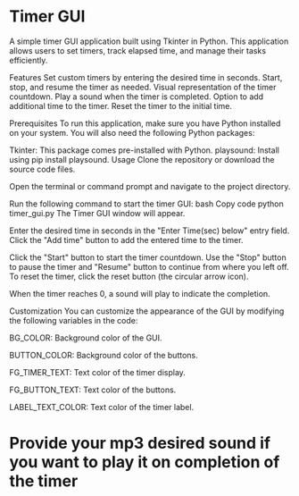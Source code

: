 # Timer GUI
A simple timer GUI application built using Tkinter in Python. This application allows users to set timers, track elapsed time, and manage their tasks efficiently.

Features
Set custom timers by entering the desired time in seconds.
Start, stop, and resume the timer as needed.
Visual representation of the timer countdown.
Play a sound when the timer is completed.
Option to add additional time to the timer.
Reset the timer to the initial time.

Prerequisites
To run this application, make sure you have Python installed on your system. You will also need the following Python packages:

Tkinter: This package comes pre-installed with Python.
playsound: Install using pip install playsound.
Usage
Clone the repository or download the source code files.

Open the terminal or command prompt and navigate to the project directory.

Run the following command to start the timer GUI:
bash
Copy code
python timer_gui.py
The Timer GUI window will appear.

Enter the desired time in seconds in the "Enter Time(sec) below" entry field.
Click the "Add time" button to add the entered time to the timer.

Click the "Start" button to start the timer countdown.
Use the "Stop" button to pause the timer and "Resume" button to continue from where you left off.
To reset the timer, click the reset button (the circular arrow icon).

When the timer reaches 0, a sound will play to indicate the completion.

Customization
You can customize the appearance of the GUI by modifying the following variables in the code:

BG_COLOR: Background color of the GUI.

BUTTON_COLOR: Background color of the buttons.

FG_TIMER_TEXT: Text color of the timer display.

FG_BUTTON_TEXT: Text color of the buttons.

LABEL_TEXT_COLOR: Text color of the timer label.

# Provide your mp3 desired sound if you want to play it on completion of the timer
